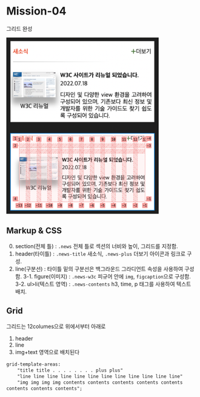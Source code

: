 # Mission-04
그리드 완성

![image](../mission-01/images/mission-04_complete.png)

## Markup & CSS
0. section(전체 틀) : `.news` 전체 틀로 섹션의 너비와 높이, 그리드를 지정함.
1. header(타이틀) : `.news-title` 새소식, `.news-plus` 더보기 아이콘과 링크로 구성.
2. line(구분선) : 타이틀 밑의 구분선은 백그라운드 그라디언트 속성을 사용하여 구성함.
3-1. figure(이미지) : `.news-w3c` 피규어 안에 `img`, `figcaption`으로 구성함.
3-2. ul>li(텍스트 영역) : `.news-contents` h3, time, p 태그를 사용하여 텍스트 배치.

## Grid
그리드는 12columes으로 위에서부터 아래로
1. header
2. line
3. img+text 영역으로 배치된다

```
grid-template-areas:
    "title title . . . . . . . . plus plus"
    "line line line line line line line line line line line line"
    "img img img img contents contents contents contents contents contents contents contents";
```